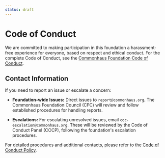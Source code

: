 ```yaml
---
status: draft
---
```

# Code of Conduct

We are committed to making participation in this foundation a harassment-free experience for everyone, based on respect and ethical conduct. For the complete Code of Conduct, see the [Commonhaus Foundation Code of Conduct](./policies/code-of-conduct.md).

## Contact Information

If you need to report an issue or escalate a concern:

- **Foundation-wide Issues:** Direct issues to `report@commonhaus.org`. The Commonhaus Foundation Council (CFC) will review and follow established procedures for handling reports.
  
- **Escalations:** For escalating unresolved issues, email `coc-escalation@commonhaus.org`. These will be reviewed by the Code of Conduct Panel (COCP), following the foundation's escalation procedures.

For detailed procedures and additional contacts, please refer to the [Code of Conduct Policy](./policies/code-of-conduct.md).
